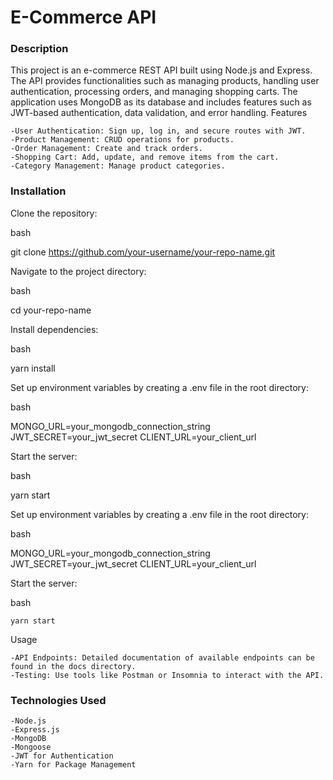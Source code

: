 <h1>E-Commerce API</h1>

<h3>Description</h3>

This project is an e-commerce REST API built using Node.js and Express. The API provides functionalities such as managing products, handling user authentication, processing orders, and managing shopping carts. The application uses MongoDB as its database and includes features such as JWT-based authentication, data validation, and error handling.
Features


    -User Authentication: Sign up, log in, and secure routes with JWT.
    -Product Management: CRUD operations for products.
    -Order Management: Create and track orders.
    -Shopping Cart: Add, update, and remove items from the cart.
    -Category Management: Manage product categories.


<h3>Installation</h3>

  Clone the repository:

bash

git clone https://github.com/your-username/your-repo-name.git

Navigate to the project directory:

bash

cd your-repo-name

Install dependencies:

bash

yarn install

Set up environment variables by creating a .env file in the root directory:

bash

MONGO_URL=your_mongodb_connection_string
JWT_SECRET=your_jwt_secret
CLIENT_URL=your_client_url

Start the server:

bash

yarn start

Set up environment variables by creating a .env file in the root directory:

bash

MONGO_URL=your_mongodb_connection_string
JWT_SECRET=your_jwt_secret
CLIENT_URL=your_client_url

Start the server:

bash

    yarn start

Usage

    -API Endpoints: Detailed documentation of available endpoints can be found in the docs directory.
    -Testing: Use tools like Postman or Insomnia to interact with the API.

<h3>Technologies Used</h3>

    -Node.js
    -Express.js
    -MongoDB
    -Mongoose
    -JWT for Authentication
    -Yarn for Package Management

